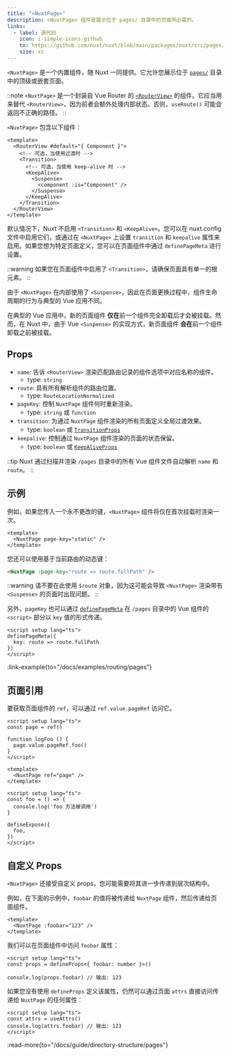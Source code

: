 ```yaml
---
title: "<NuxtPage>"
description: <NuxtPage> 组件是展示位于 pages/ 目录中的页面所必需的。
links:
  - label: 源代码
    icon: i-simple-icons-github
    to: https://github.com/nuxt/nuxt/blob/main/packages/nuxt/src/pages/runtime/page.ts
    size: xs
---
```


`<NuxtPage>` 是一个内置组件，随 Nuxt 一同提供。它允许您展示位于 [`pages/`](/docs/guide/directory-structure/pages) 目录中的顶级或嵌套页面。

::note
`<NuxtPage>` 是一个封装自 Vue Router 的 [`<RouterView>`](https://router.vuejs.org/api/interfaces/RouterViewProps.html#interface-routerviewprops) 的组件。它应当用来替代 `<RouterView>`，因为前者会额外处理内部状态。否则，`useRoute()` 可能会返回不正确的路径。
::

`<NuxtPage>` 包含以下组件：

```vue
<template>
  <RouterView #default="{ Component }">
    <!-- 可选，当使用过渡时 -->
    <Transition>
      <!-- 可选，当使用 keep-alive 时 -->
      <KeepAlive>
        <Suspense>
          <component :is="Component" />
        </Suspense>
      </KeepAlive>
    </Transition>
  </RouterView>
</template>
```

默认情况下，Nuxt 不启用 `<Transition>` 和 `<KeepAlive>`。您可以在 nuxt.config 文件中启用它们，或通过在 `<NuxtPage>` 上设置 `transition` 和 `keepalive` 属性来启用。如果您想为特定页面定义，您可以在页面组件中通过 `definePageMeta` 进行设置。

::warning
如果您在页面组件中启用了 `<Transition>`，请确保页面具有单一的根元素。
::

由于 `<NuxtPage>` 在内部使用了 `<Suspense>`，因此在页面更换过程中，组件生命周期的行为与典型的 Vue 应用不同。

在典型的 Vue 应用中，新的页面组件 **仅在**前一个组件完全卸载后才会被挂载。然而，在 Nuxt 中，由于 Vue `<Suspense>` 的实现方式，新页面组件 **会在**前一个组件卸载之前被挂载。

## Props

- `name`: 告诉 `<RouterView>` 渲染匹配路由记录的组件选项中对应名称的组件。
  - type: `string`
- `route`: 具有所有解析组件的路由位置。
  - type: `RouteLocationNormalized`
- `pageKey`: 控制 `NuxtPage` 组件何时重新渲染。
  - type: `string` 或 `function`
- `transition`: 为通过 `NuxtPage` 组件渲染的所有页面定义全局过渡效果。
  - type: `boolean` 或 [`TransitionProps`](https://vue.zhcndoc.com/api/built-in-components#transition)
- `keepalive`: 控制通过 `NuxtPage` 组件渲染的页面的状态保留。
  - type: `boolean` 或 [`KeepAliveProps`](https://vue.zhcndoc.com/api/built-in-components#keepalive)

::tip
Nuxt 通过扫描并渲染 `/pages` 目录中的所有 Vue 组件文件自动解析 `name` 和 `route`。
::

## 示例

例如，如果您传入一个永不更改的键，`<NuxtPage>` 组件将仅在首次挂载时渲染一次。

```vue [app.vue]
<template>
  <NuxtPage page-key="static" />
</template>
```

您还可以使用基于当前路由的动态键：

```html
<NuxtPage :page-key="route => route.fullPath" />
```

::warning
请不要在此使用 `$route` 对象，因为这可能会导致 `<NuxtPage>` 渲染带有 `<Suspense>` 的页面时出现问题。
::

另外，`pageKey` 也可以通过 [`definePageMeta`](/docs/api/utils/define-page-meta) 在 `/pages` 目录中的 Vue 组件的 `<script>` 部分以 `key` 值的形式传递。

```vue [pages/my-page.vue]
<script setup lang="ts">
definePageMeta({
  key: route => route.fullPath
})
</script>
```

:link-example{to="/docs/examples/routing/pages"}

## 页面引用

要获取页面组件的 `ref`，可以通过 `ref.value.pageRef` 访问它。

````vue [app.vue]
<script setup lang="ts">
const page = ref()

function logFoo () {
  page.value.pageRef.foo()
}
</script>

<template>
  <NuxtPage ref="page" />
</template>
````

````vue [my-page.vue]
<script setup lang="ts">
const foo = () => {
  console.log('foo 方法被调用')
}

defineExpose({
  foo,
})
</script>
````

## 自定义 Props

`<NuxtPage>` 还接受自定义 props，您可能需要将其进一步传递到层次结构中。

例如，在下面的示例中，`foobar` 的值将被传递给 `NuxtPage` 组件，然后传递给页面组件。

```vue [app.vue]
<template>
  <NuxtPage :foobar="123" />
</template>
```

我们可以在页面组件中访问 `foobar` 属性：

```vue [pages/page.vue]
<script setup lang="ts">
const props = defineProps<{ foobar: number }>()

console.log(props.foobar) // 输出: 123
```

如果您没有使用 `defineProps` 定义该属性，仍然可以通过页面 `attrs` 直接访问传递给 `NuxtPage` 的任何属性：

```vue [pages/page.vue]
<script setup lang="ts">
const attrs = useAttrs()
console.log(attrs.foobar) // 输出: 123
</script>
```

:read-more{to="/docs/guide/directory-structure/pages"}
